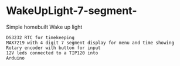 # WakeUpLight-7-segment-
Simple homebuilt Wake up light 
	
	DS3232 RTC for timekeeping
	MAX7219 with 4 digit 7 segment display for menu and time showing
	Rotary encoder with button for input
	12V leds connected to a TIP120 into
	Arduino
